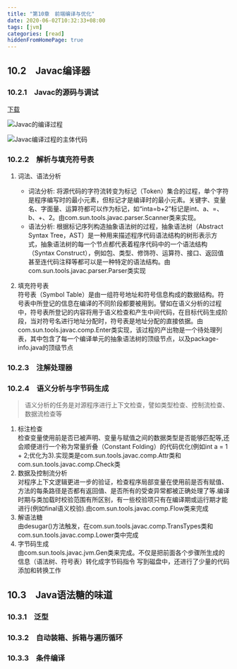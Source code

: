 ```yaml
---
title: "第10章　前端编译与优化"
date: 2020-06-02T10:32:33+08:00
tags: [jvm]
categories: [read]
hiddenFromHomePage: true
---
```


## 10.2　Javac编译器
### 10.2.1　Javac的源码与调试
[下载](http://hg.openjdk.java.net/jdk8/jdk8/langtools/file/1ff9d5118aae/src/share/classes/com/sun)

![](/images/read/jvm/10-4.jpg "Javac的编译过程")

![](/images/read/jvm/10-5.jpg "Javac编译过程的主体代码")

### 10.2.2　解析与填充符号表
1. 词法、语法分析
   - 词法分析: 将源代码的字符流转变为标记（Token）集合的过程，单个字符是程序编写时的最小元素，但标记才是编译时的最小元素。关键字、变量名、字面量、运算符都可以作为标记，如“inta=b+2”标记是int、a、=、b、+、2。由com.sun.tools.javac.parser.Scanner类来实现。  
   - 语法分析: 根据标记序列构造抽象语法树的过程，抽象语法树（Abstract Syntax Tree，AST）是一种用来描述程序代码语法结构的树形表示方式，抽象语法树的每一个节点都代表着程序代码中的一个语法结构（Syntax Construct），例如包、类型、修饰符、运算符、接口、返回值甚至连代码注释等都可以是一种特定的语法结构。由com.sun.tools.javac.parser.Parser类实现

2. 填充符号表  
符号表（Symbol Table）是由一组符号地址和符号信息构成的数据结构。符号表中所登记的信息在编译的不同阶段都要被用到。譬如在语义分析的过程中，符号表所登记的内容将用于语义检查和产生中间代码，在目标代码生成阶段，当对符号名进行地址分配时，符号表是地址分配的直接依据。由com.sun.tools.javac.comp.Enter类实现，该过程的产出物是一个待处理列表，其中包含了每一个编译单元的抽象语法树的顶级节点，以及package-info.java的顶级节点

### 10.2.3　注解处理器
### 10.2.4　语义分析与字节码生成
>语义分析的任务是对源程序进行上下文检查，譬如类型检查、控制流检查、数据流检查等
1. 标注检查  
检查变量使用前是否已被声明、变量与赋值之间的数据类型是否能够匹配等,还会顺便进行一个称为常量折叠（Constant Folding）的代码优化(例如int a = 1 + 2;优化为3).实现类是com.sun.tools.javac.comp.Attr类和com.sun.tools.javac.comp.Check类
2. 数据及控制流分析  
对程序上下文逻辑更进一步的验证，检查程序局部变量在使用前是否有赋值、方法的每条路径是否都有返回值、是否所有的受查异常都被正确处理了等.编译时期与类加载时校验范围有所区别，有一些校验项只有在编译期或运行期才能进行(例如final语义校验).由com.sun.tools.javac.comp.Flow类来完成
3. 解语法糖  
由desugar()方法触发，在com.sun.tools.javac.comp.TransTypes类和com.sun.tools.javac.comp.Lower类中完成
4. 字节码生成  
由com.sun.tools.javac.jvm.Gen类来完成。不仅是把前面各个步骤所生成的信息（语法树、符号表）转化成字节码指令
写到磁盘中，还进行了少量的代码添加和转换工作

## 10.3　Java语法糖的味道
### 10.3.1　泛型
### 10.3.2　自动装箱、拆箱与遍历循环
### 10.3.3　条件编译